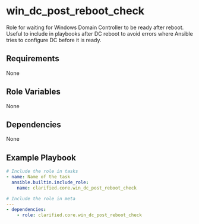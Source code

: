 # win_dc_post_reboot_check

Role for waiting for Windows Domain Controller to be ready after reboot. Useful to include in playbooks after DC reboot to avoid errors where Ansible tries to configure DC before it is ready.

## Requirements

None

## Role Variables

None

## Dependencies

None

## Example Playbook

```yaml
# Include the role in tasks
- name: Name of the task
  ansible.builtin.include_role:
    name: clarified.core.win_dc_post_reboot_check
```

```yaml
# Include the role in meta
---
- dependencies:
    - role: clarified.core.win_dc_post_reboot_check
```

